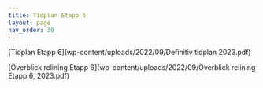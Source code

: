 ```yaml
---
title: Tidplan Etapp 6
layout: page
nav_order: 30
---
```


[Tidplan Etapp 6](wp-content/uploads/2022/09/Definitiv tidplan 2023.pdf)

[Överblick relining Etapp 6](wp-content/uploads/2022/09/Överblick relining Etapp 6, 2023.pdf)
